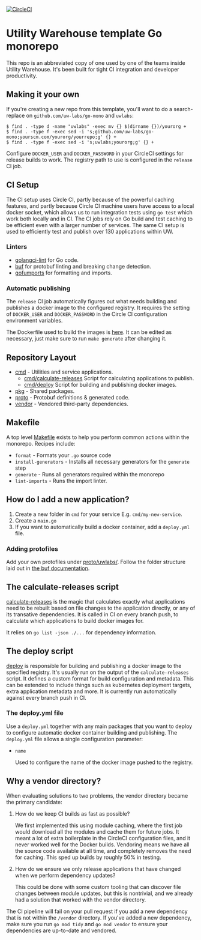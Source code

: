 [![CircleCI](https://circleci.com/gh/uw-labs/go-mono.svg?style=shield&circle-token=53ab4342cde1e547f400c27d21dbc3e8cd9de66f)](https://circleci.com/gh/uw-labs/go-mono)

# Utility Warehouse template Go monorepo

This repo is an abbreviated copy of one used by one of the teams inside Utility Warehouse.
It's been built for tight CI integration and developer productivity.

## Making it your own

If you're creating a new repo from this template, you'll want to do a search-replace on
`github.com/uw-labs/go-mono` and `uwlabs`:

```shell
$ find . -type d -name "uwlabs" -exec mv {} $(dirname {})/yourorg +
$ find . -type f -exec sed -i 's;github.com/uw-labs/go-mono;yourscm.com/yourorg/yourrepo;g' {} +
$ find . -type f -exec sed -i 's;uwlabs;yourorg;g' {} +
```

Configure `DOCKER_USER` and `DOCKER_PASSWORD` in your CircleCI settings for release
builds to work. The registry path to use is configured in the `release` CI job.

## CI Setup

The CI setup uses Circle CI, partly because of the powerful caching features, and partly
because Circle CI machine users have access to a local docker socket, which
allows us to run integration tests using `go test` which work both locally and in CI.
The CI jobs rely on Go build and test caching to be efficient even with a larger number of services.
The same CI setup is used to efficiently test and publish over 130 applications within UW.

### Linters

* [golangci-lint](https://github.com/golangci/golangci-lint) for Go code.
* [buf](https://github.com/bufbuild/buf) for protobuf linting and breaking change detection.
* [gofumports](https://github.com/mvdan/gofumpt) for formatting and imports.

### Automatic publishing

The `release` CI job automatically figures out what needs building and publishes a docker
image to the configured registry. It requires the setting of `DOCKER_USER` and `DOCKER_PASSWORD`
in the Circle CI configuration environment variables.

The Dockerfile used to build the images is [here](./cmd/deploy/internal/docker/static/Dockerfile).
It can be edited as necessary, just make sure to run `make generate` after changing it.

## Repository Layout

* [cmd](cmd) - Utilities and service applications.
  * [cmd/calculate-releases](cmd/calculate-releases/main.go) Script for calculating applications to publish.
  * [cmd/deploy](cmd/deploy/main.go) Script for building and publishing docker images.
* [pkg](pkg) - Shared packages.
* [proto](proto) - Protobuf definitions & generated code.
* [vendor](vendor) - Vendored third-party dependencies.

## Makefile
A top level [Makefile](./Makefile) exists to help you perform common actions within the
monorepo. Recipes include:

* `format` - Formats your `.go` source code
* `install-generators` - Installs all necessary generators for the `generate` step
* `generate` - Runs all generators required within the monorepo
* `lint-imports` - Runs the import linter.

## How do I add a new application?

1. Create a new folder in `cmd` for your service
   E.g. `cmd/my-new-service`.
1. Create a `main.go`
1. If you want to automatically build a docker container, add a `deploy.yml` file.

### Adding protofiles

Add your own protofiles under [proto/uwlabs/](proto/uwlabs). Follow the folder
structure laid out in [the buf documentation](https://buf.build/docs/style-guide#files-and-packages).

## The calculate-releases script

[calculate-releases](./cmd/calculate-releases/main.go) is the magic that calculates
exactly what applications need to be rebuilt based on file changes to the application
directly, or any of its transative dependencies. It is called in CI on every branch push,
to calculate which applications to build docker images for.

It relies on `go list -json ./...` for dependency information.

## The deploy script

[deploy](./cmd/deploy/main.go) is responsible for building and publishing
a docker image to the specified registry. It's usually run on the output of
the `calculate-releases` script. It defines a custom format for build configuration
and metadata. This can be extended to include things such as kubernetes
deployment targets, extra application metadata and more. It is currently run
automatically against every branch push in CI.

### The deploy.yml file

Use a `deploy.yml` together with any main packages that you want to deploy
to configure automatic docker container building and publishing. The `deploy.yml`
file allows a single configuration parameter:

* `name`

   Used to configure the name of the docker image pushed to the registry.

## Why a vendor directory?

When evaluating solutions to two problems, the vendor directory became the primary
candidate:

1. How do we keep CI builds as fast as possible?

   We first implemented this using module caching, where
   the first job would download all the modules and cache them for
   future jobs. It meant a lot of extra boilerplate in the CircleCI
   configuration files, and it never worked well for the Docker builds.
   Vendoring means we have all the source code available at all time,
   and completely removes the need for caching. This sped up builds by
   roughly 50% in testing.

1. How do we ensure we only release applications that have changed
   when we perform dependency updates?

   This could be done with some custom tooling that can discover file changes
   between module updates, but this is nontrivial, and we already had
   a solution that worked with the vendor directory.

The CI pipeline will fail on your pull request if you add a new dependency that is not
within the `/vendor` directory. If you've added a new dependency, make sure you run `go mod tidy`
and `go mod vendor` to ensure your dependencies are up-to-date and vendored.
